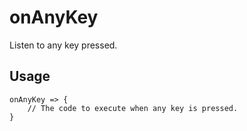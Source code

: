 # onAnyKey

Listen to any key pressed.  

## Usage

```gop
onAnyKey => {
    // The code to execute when any key is pressed.
}
```
